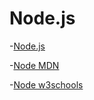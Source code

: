 # Node.js


-[Node.js](https://nodejs.org/es/)

-[Node MDN](https://developer.mozilla.org/es/docs/Web/API/Node)

-[Node w3schools](https://www.w3schools.com/nodejs/)

